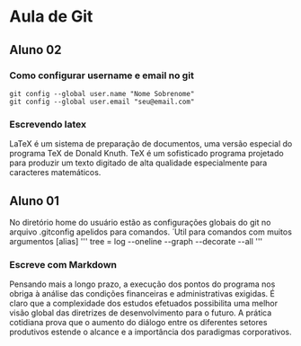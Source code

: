 # Aula de Git

## Aluno 02

### Como configurar username e email no git

```
git config --global user.name "Nome Sobrenome"
git config --global user.email "seu@email.com"
```
### Escrevendo latex

LaTeX é um sistema de preparação de documentos, uma versão especial do programa TeX de Donald Knuth. TeX é um sofisticado programa projetado para produzir um texto digitado de alta qualidade especialmente para caracteres matemáticos.

## Aluno 01

No diretório home do usuário estão as configurações globais do git no arquivo .gitconfig
apelidos para comandos.
 ́
Util para comandos com muitos argumentos
[alias]
'''
tree = log --oneline --graph --decorate --all
'''

### Escreve com Markdown

Pensando mais a longo prazo, a execução dos pontos do programa nos obriga à análise das condições financeiras e administrativas exigidas. É claro que a complexidade dos estudos efetuados possibilita uma melhor visão global das diretrizes de desenvolvimento para o futuro. A prática cotidiana prova que o aumento do diálogo entre os diferentes setores produtivos estende o alcance e a importância dos paradigmas corporativos. 
